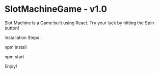 # SlotMachineGame - v1.0

Slot Machine is a Game built using React. Try your luck by hitting the Spin button!

Installation Steps :

npm install

npm start

Enjoy!
